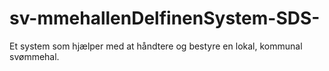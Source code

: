 # sv-mmehallenDelfinenSystem-SDS-
Et system som hjælper med at håndtere og bestyre en lokal, kommunal svømmehal.

